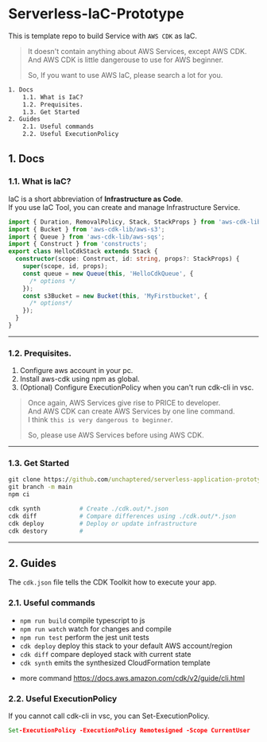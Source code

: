 # Serverless-IaC-Prototype

This is template repo to build Service with `AWS CDK` as IaC.<br>

>It doesn't contain anything about AWS Services, except AWS CDK.<br>
> And AWS CDK is little dangerouse to use for AWS beginner.
> 
> So, If you want to use AWS IaC, please search a lot for you.
```cmd
1. Docs
    1.1. What is IaC?
    1.2. Prequisites.
    1.3. Get Started
2. Guides
    2.1. Useful commands
    2.2. Useful ExecutionPolicy
```

## 1. Docs

### 1.1. What is IaC?

IaC is a short abbreviation of **Infrastructure as Code**.<br>
If you use IaC Tool, you can create and manage Infrastructure Service.

```typescript
import { Duration, RemovalPolicy, Stack, StackProps } from 'aws-cdk-lib';
import { Bucket } from 'aws-cdk-lib/aws-s3';
import { Queue } from 'aws-cdk-lib/aws-sqs';
import { Construct } from 'constructs';
export class HelloCdkStack extends Stack {
  constructor(scope: Construct, id: string, props?: StackProps) {
    super(scope, id, props);
    const queue = new Queue(this, 'HelloCdkQueue', {
      /* options */
    });
    const s3Bucket = new Bucket(this, 'MyFirstbucket', {
      /* options*/
    });
  }
}
```

---

### 1.2. Prequisites.

1. Configure aws account in your pc.
2. Install aws-cdk using npm as global.
3. (Optional) Configure ExecutionPolicy when you can't run cdk-cli in vsc.

> Once again, AWS Services give rise to PRICE to developer. <br>
> And AWS CDK can create AWS Services by one line command. <br>
> I think `this is very dangerous to beginner`.
> 
> So, please use AWS Services before using AWS CDK.
---

### 1.3. Get Started

```cmd
git clone https://github.com/unchaptered/serverless-application-prototype.git
git branch -m main
npm ci
```

```sh
cdk synth           # Create ./cdk.out/*.json
cdk diff            # Compare differences using ./cdk.out/*.json
cdk deploy          # Deploy or update infrastructure
cdk destory         # 
```

---

## 2. Guides

The `cdk.json` file tells the CDK Toolkit how to execute your app.

### 2.1. Useful commands

* `npm run build`   compile typescript to js
* `npm run watch`   watch for changes and compile
* `npm run test`    perform the jest unit tests
* `cdk deploy`      deploy this stack to your default AWS account/region
* `cdk diff`        compare deployed stack with current state
* `cdk synth`       emits the synthesized CloudFormation template

- more command https://docs.aws.amazon.com/cdk/v2/guide/cli.html

### 2.2. Useful ExecutionPolicy

If you cannot call cdk-cli in vsc, you can Set-ExecutionPolicy.

```cmd
Set-ExecutionPolicy -ExecutionPolicy Remotesigned -Scope CurrentUser
```